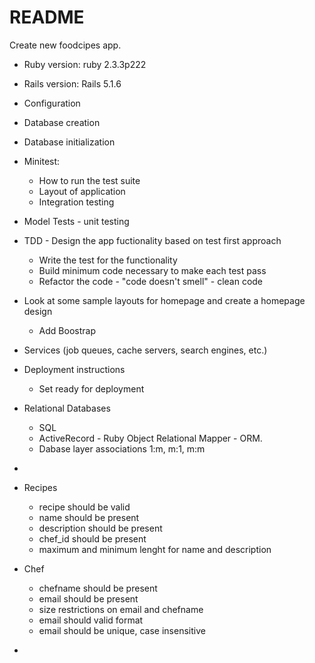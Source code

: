 # README

Create new foodcipes app.

* Ruby version: ruby 2.3.3p222

* Rails version: Rails 5.1.6

* Configuration

* Database creation

* Database initialization

* Minitest:
	- How to run the test suite
	- Layout of application
	- Integration testing

*	Model Tests - unit testing

*	TDD - Design the app fuctionality based on test first approach
	-	Write the test for the functionality
	-	Build minimum code necessary to make each test pass
	- Refactor the code - "code doesn't smell" - clean code

*	Look at some sample layouts for homepage and create a homepage design
	- Add Boostrap



* Services (job queues, cache servers, search engines, etc.)

* Deployment instructions
	-	Set ready for deployment

*	Relational Databases
	- SQL
	-	ActiveRecord - Ruby Object Relational Mapper - ORM.
	-	Dabase layer associations
		1:m, m:1, m:m

-

*	Recipes
	-	recipe should be valid
	-	name should be present
	-	description should be present
	-	chef_id should be present
	-	maximum and minimum lenght for name and description

*	Chef
	-	chefname should be present
	-	email should be present
	-	size restrictions on email and chefname
	-	email should valid format
	-	email should be unique, case insensitive
	




-
